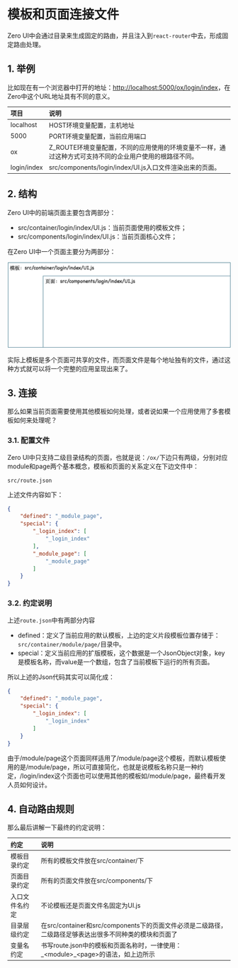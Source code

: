 # 模板和页面连接文件

Zero UI中会通过目录来生成固定的路由，并且注入到`react-router`中去，形成固定路由处理。

## 1. 举例

比如现在有一个浏览器中打开的地址：[http://localhost:5000/ox/login/index](http://localhost:5000/ox/login/index)，在Zero中这个URL地址具有不同的意义。

| 项目 | 说明 |
| :--- | :--- |
| localhost | HOST环境变量配置，主机地址 |
| 5000 | PORT环境变量配置，当前应用端口 |
| ox | Z\_ROUTE环境变量配置，不同的应用使用的环境变量不一样，通过这种方式可支持不同的企业用户使用的根路径不同。 |
| login/index | src/components/login/index/UI.js入口文件渲染出来的页面。 |

## 2. 结构

Zero UI中的前端页面主要包含两部分：

* src/container/login/index/UI.js：当前页面使用的模板文件；
* src/components/login/index/UI.js：当前页面核心文件；

在Zero UI中一个页面主要分为两部分：

![](/assets/images/zui/003/container-component.png)

实际上模板是多个页面可共享的文件，而页面文件是每个地址独有的文件，通过这种方式就可以将一个完整的应用呈现出来了。

## 3. 连接

那么如果当前页面需要使用其他模板如何处理，或者说如果一个应用使用了多套模板如何来处理呢？

### 3.1. 配置文件

Zero UI中只支持二级目录结构的页面，也就是说：`/ox/`下边只有两级，分别对应module和page两个基本概念，模板和页面的关系定义在下边文件中：

```shell
src/route.json
```

上述文件内容如下：

```json
{
    "defined": "_module_page",
    "special": {
        "_login_index": [
            "_login_index"
        ],
        "_module_page": [
            "_module_page"
        ]
    }
}
```

### 3.2. 约定说明

上述`route.json`中有两部分内容

* defined：定义了当前应用的默认模板，上边的定义片段模板位置存储于：`src/container/module/page/`目录中。
* special：定义当前应用的扩版模板，这个数据是一个JsonObject对象，key是模板名称，而value是一个数组，包含了当前模板下运行的所有页面。

所以上述的Json代码其实可以简化成：

```json
{
    "defined": "_module_page",
    "special": {
        "_login_index": [
            "_login_index"
        ]
    }
}
```

由于/module/page这个页面同样适用了/module/page这个模板，而默认模板使用的是/module/page，所以可直接简化，也就是说模板名称只是一种约定，/login/index这个页面也可以使用其他的模板如/module/page，最终看开发人员如何设计。

## 4. 自动路由规则

那么最后讲解一下最终的约定说明：

| 约定 | 说明 |
| :--- | :--- |
| 模板目录约定 | 所有的模板文件放在src/container/下 |
| 页面目录约定 | 所有的页面文件放在src/components/下 |
| 入口文件名约定 | 不论模板还是页面文件名固定为UI.js |
| 目录层级约定 | 在src/container和src/components下的页面文件必须是二级路径，二级路径足够表达出很多不同种类的模块和页面了 |
| 变量名约定 | 书写route.json中的模板和页面名称时，一律使用：\_&lt;module&gt;\_&lt;page&gt;的语法，如上边所示 |



